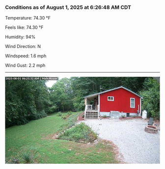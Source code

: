 ### Conditions as of August 1, 2025 at 6:26:48 AM CDT 

Temperature: 74.30 &deg;F

Feels like: 74.30 &deg;F

Humidity: 94%

Wind Direction: N

Windspeed: 1.6 mph

Wind Gust: 2.2 mph

---

<img src="./images/latest.jpeg"/>

